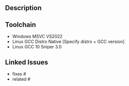 <!--
Before submitting a pull request, ensure the following has been done:
* The branch has been tested with the latest master changes rebased in
* Fill in the descriptions, link the issues, and put in tags appropriate to the PR
* Update any documentation and comments if needed
* For WIP/Work in Progress PRs, use the Draft PR feature
-->

## Description
<!--
Put in description here...
-->

## Toolchain
<!--
If this is documentation only update, just remove the whole Toolchain section
NOTE: It's not needed for all to be filled in, just keep the toolchain/OS lines this PR been worked on
-->
- Windows MSVC VS2022
- Linux GCC Distro Native [Specify distro + GCC version]
- Linux GCC 10 Sniper 3.0

## Linked Issues
<!--
Applying issues here will auto-link the PR to its related issues if starting with "resolves".
If there's a related PR but don't want to resolve/close the issue, mark them with "related".

See: https://docs.github.com/en/issues/tracking-your-work-with-issues/linking-a-pull-request-to-an-issue#linking-a-pull-request-to-an-issue-using-a-keyword
-->
- fixes #
- related #

